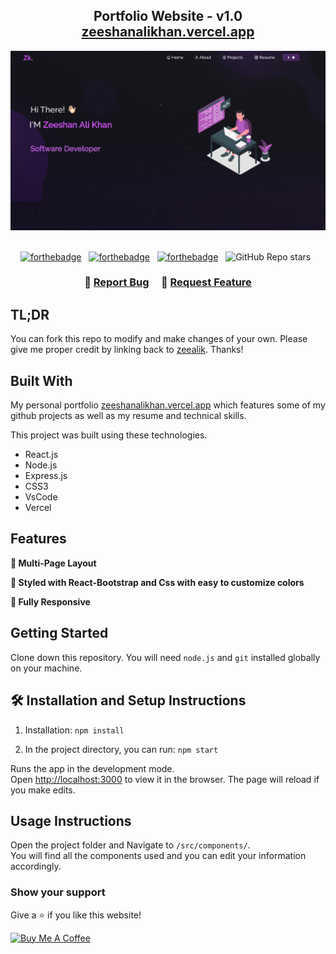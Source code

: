 <h2 align="center">
  Portfolio Website - v1.0<br/>
  <a href="https://zeeshanalikhan.vercel.app/" target="_blank">zeeshanalikhan.vercel.app</a>
</h2>
<div align="center">
  <img alt="Demo" src="./Images/readme-img.png" />
</div>

<br/>

<center>

[![forthebadge](https://forthebadge.com/images/badges/built-with-love.svg)](https://forthebadge.com) &nbsp;
[![forthebadge](https://forthebadge.com/images/badges/made-with-javascript.svg)](https://forthebadge.com) &nbsp;
[![forthebadge](https://forthebadge.com/images/badges/open-source.svg)](https://forthebadge.com) &nbsp;
![GitHub Repo stars](https://img.shields.io/github/stars/soumyajit4419/Portfolio?color=red&logo=github&style=for-the-badge) &nbsp;
</center>

<h3 align="center">
    🔹
    <a href="https://github.com/zeealik/my-portfolio/issues">Report Bug</a> &nbsp; &nbsp;
    🔹
    <a href="https://github.com/zeealik/my-portfolio/issues">Request Feature</a>
</h3>

## TL;DR

You can fork this repo to modify and make changes of your own. Please give me proper credit by linking back to [zeealik](https://github.com/zeealik/my-portfolio). Thanks!

## Built With

My personal portfolio <a href="https://zeeshanalikhan.vercel.app" target="_blank">zeeshanalikhan.vercel.app</a> which features some of my github projects as well as my resume and technical skills.<br/>

This project was built using these technologies.

- React.js
- Node.js
- Express.js
- CSS3
- VsCode
- Vercel

## Features

**📖 Multi-Page Layout**

**🎨 Styled with React-Bootstrap and Css with easy to customize colors**

**📱 Fully Responsive**

## Getting Started

Clone down this repository. You will need `node.js` and `git` installed globally on your machine.

## 🛠 Installation and Setup Instructions

1. Installation: `npm install`

2. In the project directory, you can run: `npm start`

Runs the app in the development mode.\
Open [http://localhost:3000](http://localhost:3000) to view it in the browser.
The page will reload if you make edits.

## Usage Instructions

Open the project folder and Navigate to `/src/components/`. <br/>
You will find all the components used and you can edit your information accordingly.

### Show your support

Give a ⭐ if you like this website!

<a href="https://www.buymeacoffee.com/soumyajit4419" target="_blank"><img src="https://cdn.buymeacoffee.com/buttons/v2/default-violet.png" alt="Buy Me A Coffee" height= "60px" width= "217px" ></a>
